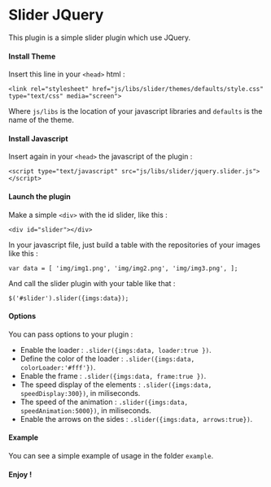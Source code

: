 Slider JQuery
=============

This plugin is a simple slider plugin which use JQuery.

#### Install Theme

Insert this line in your `<head>` html :

`<link rel="stylesheet" href="js/libs/slider/themes/defaults/style.css" type="text/css" media="screen">` 

Where `js/libs` is the location of your javascript libraries and `defaults` is the name of the theme.

#### Install Javascript

Insert again in your `<head>` the javascript of the plugin :

`<script type="text/javascript" src="js/libs/slider/jquery.slider.js"></script>` 

#### Launch the plugin

Make a simple `<div>` with the id slider, like this :

`<div id="slider"></div>`

In your javascript file, just build a table with the repositories of your images like this :

`
var data = [
	'img/img1.png',
	'img/img2.png',
	'img/img3.png',
];
`

And call the slider plugin with your table like that :

`$('#slider').slider({imgs:data});`

#### Options

You can pass options to your plugin :

* Enable the loader : `.slider({imgs:data, loader:true })`.
* Define the color of the loader : `.slider({imgs:data, colorLoader:'#fff'})`.
* Enable the frame  : `.slider({imgs:data, frame:true })`.
* The speed display of the elements : `.slider({imgs:data, speedDisplay:300})`, in miliseconds.
* The speed of the animation : `.slider({imgs:data, speedAnimation:5000})`, in miliseconds.
* Enable the arrows on the sides : `.slider({imgs:data, arrows:true})`.

#### Example

You can see a simple example of usage in the folder `example`.

#### Enjoy !





